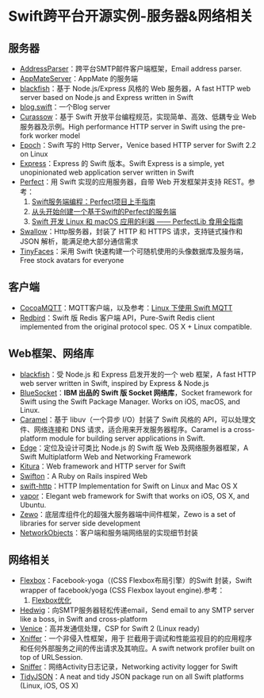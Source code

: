# Swift跨平台开源实例-服务器&网络相关
## 服务器
- [AddressParser][1]：跨平台SMTP邮件客户端框架，Email address parser.
- [AppMateServer][2]：AppMate 的服务端
- [blackfish][3]：基于 Node.js/Express 风格的 Web 服务器，A fast HTTP web server based on Node.js and Express written in Swift
- [blog.swift][4]：一个Blog server
- [Curassow][5]：基于 Swift 开放平台编程规范，实现简单、高效、低耦专业 Web 服务器及示例。High performance HTTP server in Swift using the pre-fork worker model
- [Epoch][6]：Swift 写的 Http Server，Venice based HTTP server for Swift 2.2 on Linux
- [Express][7]：Express 的 Swift 版本。Swift Express is a simple, yet unopinionated web application server written in Swift
- [Perfect][8]：用 Swift 实现的应用服务器，自带 Web 开发框架并支持 REST。参考：
	1. [Swift服务端编程：Perfect项目上手指南][9]
	2. [从头开始创建一个基于Swift的Perfect的服务端][10]
	3. [Swift 开发 Linux 和 macOS 应用的利器 —— PerfectLib 食用全指南][11]
- [Swallow][12]：Http服务器，封装了 HTTP 和 HTTPS 请求，支持链式操作和 JSON 解析，能满足绝大部分通信需求
- [TinyFaces][13]：采用 Swift 快速构建一个可随机使用的头像数据库及服务端，Free stock avatars for everyone

## 客户端
- [CocoaMQTT][14]：MQTT客户端，以及参考：[Linux 下使用 Swift MQTT][15]
- [Redbird][16]：Swift 版 Redis 客户端 API，Pure-Swift Redis client implemented from the original protocol spec. OS X + Linux compatible.

## Web框架、网络库
- [blackfish][17]：受 Node.js 和 Express 启发开发的一个 web 框架，A fast HTTP web server written in Swift, inspired by Express & Node.js
- [BlueSocket][18]：**IBM 出品的 Swift 版 Socket 网络库**，Socket framework for Swift using the Swift Package Manager. Works on iOS, macOS, and Linux.
- [Caramel][19]：基于 libuv（一个异步 I/O）封装了 Swift 风格的 API，可以处理文件、网络连接和 DNS 请求，适合用来开发服务器程序。Caramel is a cross-platform module for building server applications in Swift.
- [Edge][20]：定位及设计可类比 Node.js 的 Swift 版 Web 及网络服务器框架，A Swift Multiplatform Web and Networking Framework
- [Kitura][21]：Web framework and HTTP server for Swift
- [Swifton][22]：A Ruby on Rails inspired Web 
- [swift-http][23]：HTTP Implementation for Swift on Linux and Mac OS X
- [vapor][24]：Elegant web framework for Swift that works on iOS, OS X, and Ubuntu.
- [Zewo][25]：底层库组件化的超强大服务器端中间件框架，Zewo is a set of libraries for server side development
- [NetworkObjects][26]：客户端和服务端网络层的实现细节封装

## 网络相关
- [Flexbox][27]：Facebook-yoga（(CSS Flexbox布局引擎）的Swift 封装，Swift wrapper of facebook/yoga (CSS Flexbox layout engine).参考：
	1. [Flexbox优化][28]
- [Hedwig][29]：向SMTP服务器轻松传递email，Send email to any SMTP server like a boss, in Swift and cross-platform
- [Venice][30]：高并发通信处理，CSP for Swift 2 (Linux ready)
- [Xniffer][31]：一个非侵入性框架，用于 拦截用于调试和性能监视目的的应用程序和任何外部服务之间的传出请求及其响应。A swift network profiler built on top of URLSession.
- [Sniffer][32]：网络Activity日志记录，Networking activity logger for Swift
- [TidyJSON][33]：A neat and tidy JSON package run on all Swift platforms (Linux, iOS, OS X)



[1]:	https://github.com/onevcat/AddressParser "AddressParser"
[2]:	https://github.com/c98/AppMateServer "AppMateServer"
[3]:	https://github.com/elliottminns/blackfish "blackfish"
[4]:	https://github.com/lexrus/blog.swift "blog.swift"
[5]:	https://github.com/kylef/Curassow "Curassow"
[6]:	https://github.com/Zewo/Epoch "Epoch"
[7]:	https://github.com/crossroadlabs/Express "Express"
[8]:	https://github.com/PerfectlySoft/Perfect "Perfect"
[9]:	http://mp.weixin.qq.com/s?__biz=MzA3ODg4MDk0Ng==&mid=402331193&idx=1&sn=dc07b803ef9377965f5a5092cc37ccab#rd
[10]:	http://www.jianshu.com/p/a4741a89f679 "从头开始创建一个基于Swift的Perfect的服务端"
[11]:	http://posts.enumsblog.com/posts/17006
[12]:	https://github.com/TheHolyGrail/Swallow "Swallow"
[13]:	https://github.com/maximedegreve/TinyFaces "TinyFaces"
[14]:	https://github.com/emqtt/CocoaMQTT "CocoaMQTT"
[15]:	http://swift.gg/2016/07/01/mqtt-with-swift-on-linux/ "Linux 下使用 Swift MQTT"
[16]:	https://github.com/czechboy0/Redbird "Redbird"
[17]:	https://github.com/elliottminns/blackfish "blackfish"
[18]:	https://github.com/IBM-Swift/BlueSocket "BlueSocket"
[19]:	https://github.com/CaramelForSwift/Caramel "Caramel"
[20]:	https://github.com/SwiftOnEdge/Edge "Edge"
[21]:	https://github.com/IBM-Swift/Kitura "Kitura"
[22]:	https://github.com/necolt/Swifton "Swifton"
[23]:	https://github.com/huytd/swift-http "swift-http"
[24]:	https://github.com/tannernelson/vapor "vapor"
[25]:	https://github.com/Zewo/Zewo "Zewo"
[26]:	https://github.com/colemancda/NetworkObjects "NetworkObjects"
[27]:	https://github.com/inamiy/Flexbox "Flexbox"
[28]:	http://lrd.ele.me/2017/03/13/iOS-Flexbox/ "Flexbox优化"
[29]:	https://github.com/onevcat/Hedwig "Hedwig"
[30]:	https://github.com/Zewo/Venice "Venice"
[31]:	https://github.com/xmartlabs/Xniffer "Xniffer"
[32]:	https://github.com/Kofktu/Sniffer "Sniffer"
[33]:	https://github.com/benloong/TidyJSON "TidyJSON"